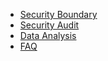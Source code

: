 * [Security Boundary](security-boundary.md)
* [Security Audit](security-audit.md)
* [Data Analysis](data-analysis.md)
* [FAQ](FAQ.md)
